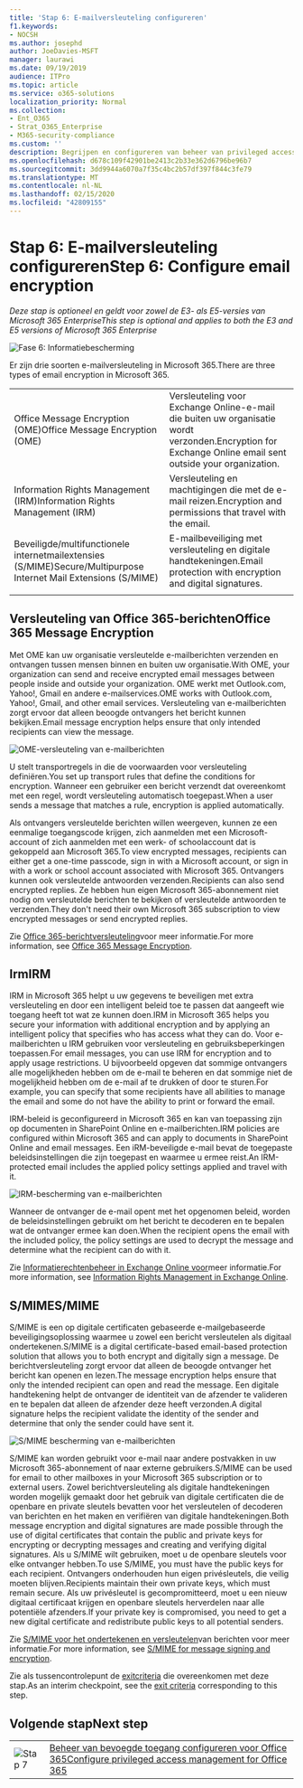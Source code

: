 ```yaml
---
title: 'Stap 6: E-mailversleuteling configureren'
f1.keywords:
- NOCSH
ms.author: josephd
author: JoeDavies-MSFT
manager: laurawi
ms.date: 09/19/2019
audience: ITPro
ms.topic: article
ms.service: o365-solutions
localization_priority: Normal
ms.collection:
- Ent_O365
- Strat_O365_Enterprise
- M365-security-compliance
ms.custom: ''
description: Begrijpen en configureren van beheer van privileged access voor Office 365.
ms.openlocfilehash: d678c109f42901be2413c2b33e362d6796be96b7
ms.sourcegitcommit: 3dd9944a6070a7f35c4bc2b57df397f844c3fe79
ms.translationtype: MT
ms.contentlocale: nl-NL
ms.lasthandoff: 02/15/2020
ms.locfileid: "42809155"
---
```

# <a name="step-6-configure-email-encryption"></a><span data-ttu-id="9a544-103">Stap 6: E-mailversleuteling configureren</span><span class="sxs-lookup"><span data-stu-id="9a544-103">Step 6: Configure email encryption</span></span>

<span data-ttu-id="9a544-104">*Deze stap is optioneel en geldt voor zowel de E3- als E5-versies van Microsoft 365 Enterprise*</span><span class="sxs-lookup"><span data-stu-id="9a544-104">*This step is optional and applies to both the E3 and E5 versions of Microsoft 365 Enterprise*</span></span>

![Fase 6: Informatiebescherming](../media/deploy-foundation-infrastructure/infoprotection_icon-small.png)

<span data-ttu-id="9a544-106">Er zijn drie soorten e-mailversleuteling in Microsoft 365.</span><span class="sxs-lookup"><span data-stu-id="9a544-106">There are three types of email encryption in Microsoft 365.</span></span>

|||
|:-------|:-----|
| <span data-ttu-id="9a544-107">Office Message Encryption (OME)</span><span class="sxs-lookup"><span data-stu-id="9a544-107">Office Message Encryption (OME)</span></span> | <span data-ttu-id="9a544-108">Versleuteling voor Exchange Online-e-mail die buiten uw organisatie wordt verzonden.</span><span class="sxs-lookup"><span data-stu-id="9a544-108">Encryption for Exchange Online email sent outside your organization.</span></span> |
| <span data-ttu-id="9a544-109">Information Rights Management (IRM)</span><span class="sxs-lookup"><span data-stu-id="9a544-109">Information Rights Management (IRM)</span></span> | <span data-ttu-id="9a544-110">Versleuteling en machtigingen die met de e-mail reizen.</span><span class="sxs-lookup"><span data-stu-id="9a544-110">Encryption and permissions that travel with the email.</span></span> |
| <span data-ttu-id="9a544-111">Beveiligde/multifunctionele internetmailextensies (S/MIME)</span><span class="sxs-lookup"><span data-stu-id="9a544-111">Secure/Multipurpose Internet Mail Extensions (S/MIME)</span></span> | <span data-ttu-id="9a544-112">E-mailbeveiliging met versleuteling en digitale handtekeningen.</span><span class="sxs-lookup"><span data-stu-id="9a544-112">Email protection with encryption and digital signatures.</span></span> |
|||

## <a name="office-365-message-encryption"></a><span data-ttu-id="9a544-113">Versleuteling van Office 365-berichten</span><span class="sxs-lookup"><span data-stu-id="9a544-113">Office 365 Message Encryption</span></span>

<span data-ttu-id="9a544-114">Met OME kan uw organisatie versleutelde e-mailberichten verzenden en ontvangen tussen mensen binnen en buiten uw organisatie.</span><span class="sxs-lookup"><span data-stu-id="9a544-114">With OME, your organization can send and receive encrypted email messages between people inside and outside your organization.</span></span> <span data-ttu-id="9a544-115">OME werkt met Outlook.com, Yahoo!, Gmail en andere e-mailservices.</span><span class="sxs-lookup"><span data-stu-id="9a544-115">OME works with Outlook.com, Yahoo!, Gmail, and other email services.</span></span> <span data-ttu-id="9a544-116">Versleuteling van e-mailberichten zorgt ervoor dat alleen beoogde ontvangers het bericht kunnen bekijken.</span><span class="sxs-lookup"><span data-stu-id="9a544-116">Email message encryption helps ensure that only intended recipients can view the message.</span></span>

![OME-versleuteling van e-mailberichten](../media/infoprotect-email-encryption/ome-encryption.png)

<span data-ttu-id="9a544-118">U stelt transportregels in die de voorwaarden voor versleuteling definiëren.</span><span class="sxs-lookup"><span data-stu-id="9a544-118">You set up transport rules that define the conditions for encryption.</span></span> <span data-ttu-id="9a544-119">Wanneer een gebruiker een bericht verzendt dat overeenkomt met een regel, wordt versleuteling automatisch toegepast.</span><span class="sxs-lookup"><span data-stu-id="9a544-119">When a user sends a message that matches a rule, encryption is applied automatically.</span></span>

<span data-ttu-id="9a544-120">Als ontvangers versleutelde berichten willen weergeven, kunnen ze een eenmalige toegangscode krijgen, zich aanmelden met een Microsoft-account of zich aanmelden met een werk- of schoolaccount dat is gekoppeld aan Microsoft 365.</span><span class="sxs-lookup"><span data-stu-id="9a544-120">To view encrypted messages, recipients can either get a one-time passcode, sign in with a Microsoft account, or sign in with a work or school account associated with Microsoft 365.</span></span> <span data-ttu-id="9a544-121">Ontvangers kunnen ook versleutelde antwoorden verzenden.</span><span class="sxs-lookup"><span data-stu-id="9a544-121">Recipients can also send encrypted replies.</span></span> <span data-ttu-id="9a544-122">Ze hebben hun eigen Microsoft 365-abonnement niet nodig om versleutelde berichten te bekijken of versleutelde antwoorden te verzenden.</span><span class="sxs-lookup"><span data-stu-id="9a544-122">They don't need their own Microsoft 365 subscription to view encrypted messages or send encrypted replies.</span></span>

<span data-ttu-id="9a544-123">Zie [Office 365-berichtversleuteling](https://docs.microsoft.com/Office365/SecurityCompliance/ome)voor meer informatie.</span><span class="sxs-lookup"><span data-stu-id="9a544-123">For more information, see [Office 365 Message Encryption](https://docs.microsoft.com/Office365/SecurityCompliance/ome).</span></span>

## <a name="irm"></a><span data-ttu-id="9a544-124">Irm</span><span class="sxs-lookup"><span data-stu-id="9a544-124">IRM</span></span>

<span data-ttu-id="9a544-125">IRM in Microsoft 365 helpt u uw gegevens te beveiligen met extra versleuteling en door een intelligent beleid toe te passen dat aangeeft wie toegang heeft tot wat ze kunnen doen.</span><span class="sxs-lookup"><span data-stu-id="9a544-125">IRM in Microsoft 365 helps you secure your information with additional encryption and by applying an intelligent policy that specifies who has access what they can do.</span></span> <span data-ttu-id="9a544-126">Voor e-mailberichten u IRM gebruiken voor versleuteling en gebruiksbeperkingen toepassen.</span><span class="sxs-lookup"><span data-stu-id="9a544-126">For email messages, you can use IRM for encryption and to apply usage restrictions.</span></span> <span data-ttu-id="9a544-127">U bijvoorbeeld opgeven dat sommige ontvangers alle mogelijkheden hebben om de e-mail te beheren en dat sommige niet de mogelijkheid hebben om de e-mail af te drukken of door te sturen.</span><span class="sxs-lookup"><span data-stu-id="9a544-127">For example, you can specify that some recipients have all abilities to manage the email and some do not have the ability to print or forward the email.</span></span> 

<span data-ttu-id="9a544-128">IRM-beleid is geconfigureerd in Microsoft 365 en kan van toepassing zijn op documenten in SharePoint Online en e-mailberichten.</span><span class="sxs-lookup"><span data-stu-id="9a544-128">IRM policies are configured within Microsoft 365 and can apply to documents in SharePoint Online and email messages.</span></span> <span data-ttu-id="9a544-129">Een iRM-beveiligde e-mail bevat de toegepaste beleidsinstellingen die zijn toegepast en waarmee u ermee reist.</span><span class="sxs-lookup"><span data-stu-id="9a544-129">An IRM-protected email includes the applied policy settings applied and travel with it.</span></span> 

![IRM-bescherming van e-mailberichten](../media/infoprotect-email-encryption/irm-protection.png)

<span data-ttu-id="9a544-131">Wanneer de ontvanger de e-mail opent met het opgenomen beleid, worden de beleidsinstellingen gebruikt om het bericht te decoderen en te bepalen wat de ontvanger ermee kan doen.</span><span class="sxs-lookup"><span data-stu-id="9a544-131">When the recipient opens the email with the included policy, the policy settings are used to decrypt the message and determine what the recipient can do with it.</span></span> 

<span data-ttu-id="9a544-132">Zie [Informatierechtenbeheer in Exchange Online voor]( https://docs.microsoft.com/office365/SecurityCompliance/information-rights-management-in-exchange-online)meer informatie.</span><span class="sxs-lookup"><span data-stu-id="9a544-132">For more information, see [Information Rights Management in Exchange Online]( https://docs.microsoft.com/office365/SecurityCompliance/information-rights-management-in-exchange-online).</span></span>

## <a name="smime"></a><span data-ttu-id="9a544-133">S/MIME</span><span class="sxs-lookup"><span data-stu-id="9a544-133">S/MIME</span></span>

<span data-ttu-id="9a544-134">S/MIME is een op digitale certificaten gebaseerde e-mailgebaseerde beveiligingsoplossing waarmee u zowel een bericht versleutelen als digitaal ondertekenen.</span><span class="sxs-lookup"><span data-stu-id="9a544-134">S/MIME is a digital certificate-based email-based protection solution that allows you to both encrypt and digitally sign a message.</span></span> <span data-ttu-id="9a544-135">De berichtversleuteling zorgt ervoor dat alleen de beoogde ontvanger het bericht kan openen en lezen.</span><span class="sxs-lookup"><span data-stu-id="9a544-135">The message encryption helps ensure that only the intended recipient can open and read the message.</span></span> <span data-ttu-id="9a544-136">Een digitale handtekening helpt de ontvanger de identiteit van de afzender te valideren en te bepalen dat alleen de afzender deze heeft verzonden.</span><span class="sxs-lookup"><span data-stu-id="9a544-136">A digital signature helps the recipient validate the identity of the sender and determine that only the sender could have sent it.</span></span>

![S/MIME bescherming van e-mailberichten](../media/infoprotect-email-encryption/smime-protection.png)

<span data-ttu-id="9a544-138">S/MIME kan worden gebruikt voor e-mail naar andere postvakken in uw Microsoft 365-abonnement of naar externe gebruikers.</span><span class="sxs-lookup"><span data-stu-id="9a544-138">S/MIME can be used for email to other mailboxes in your Microsoft 365 subscription or to external users.</span></span>
<span data-ttu-id="9a544-139">Zowel berichtversleuteling als digitale handtekeningen worden mogelijk gemaakt door het gebruik van digitale certificaten die de openbare en private sleutels bevatten voor het versleutelen of decoderen van berichten en het maken en verifiëren van digitale handtekeningen.</span><span class="sxs-lookup"><span data-stu-id="9a544-139">Both message encryption and digital signatures are made possible through the use of digital certificates that contain the public and private keys for encrypting or decrypting messages and creating and verifying digital signatures.</span></span>
<span data-ttu-id="9a544-140">Als u S/MIME wilt gebruiken, moet u de openbare sleutels voor elke ontvanger hebben.</span><span class="sxs-lookup"><span data-stu-id="9a544-140">To use S/MIME, you must have the public keys for each recipient.</span></span> <span data-ttu-id="9a544-141">Ontvangers onderhouden hun eigen privésleutels, die veilig moeten blijven.</span><span class="sxs-lookup"><span data-stu-id="9a544-141">Recipients maintain their own private keys, which must remain secure.</span></span> <span data-ttu-id="9a544-142">Als uw privésleutel is gecompromitteerd, moet u een nieuw digitaal certificaat krijgen en openbare sleutels herverdelen naar alle potentiële afzenders.</span><span class="sxs-lookup"><span data-stu-id="9a544-142">If your private key is compromised, you need to get a new digital certificate and redistribute public keys to all potential senders.</span></span>

<span data-ttu-id="9a544-143">Zie [S/MIME voor het ondertekenen en versleutelen](https://docs.microsoft.com/Exchange/policy-and-compliance/smime)van berichten voor meer informatie.</span><span class="sxs-lookup"><span data-stu-id="9a544-143">For more information, see [S/MIME for message signing and encryption](https://docs.microsoft.com/Exchange/policy-and-compliance/smime).</span></span>


<span data-ttu-id="9a544-144">Zie als tussencontrolepunt de [exitcriteria](infoprotect-exit-criteria.md#crit-infoprotect-step6) die overeenkomen met deze stap.</span><span class="sxs-lookup"><span data-stu-id="9a544-144">As an interim checkpoint, see the [exit criteria](infoprotect-exit-criteria.md#crit-infoprotect-step6) corresponding to this step.</span></span>

## <a name="next-step"></a><span data-ttu-id="9a544-145">Volgende stap</span><span class="sxs-lookup"><span data-stu-id="9a544-145">Next step</span></span>

|||
|:-------|:-----|
|![Stap 7](../media/stepnumbers/Step7.png)|[<span data-ttu-id="9a544-147">Beheer van bevoegde toegang configureren voor Office 365</span><span class="sxs-lookup"><span data-stu-id="9a544-147">Configure privileged access management for Office 365</span></span>](infoprotect-configure-privileged-access-management.md)|
